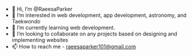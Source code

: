 - 👋 Hi, I’m @RaeesaParker
- 👀 I’m interested in web development, app development, astronomy, and Taekwondo
- 🌱 I’m currently learning web development.
- 💞️ I’m looking to collaborate on any projects based on designing and implementing websites
- 📫 How to reach me - raeesaparker101@gmail.com

<!---
RaeesaParker/RaeesaParker is a ✨ special ✨ repository because its `README.md` (this file) appears on your GitHub profile.
You can click the Preview link to take a look at your changes.
--->
